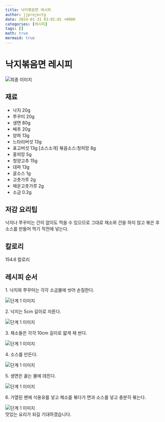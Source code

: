 ```yaml
---
title: 낙지볶음면 레시피
author: jjprojectg
date: 2024-01-31 03:01:01 +0000
categories: [레시피]
tags: []
math: true
mermaid: true
---
```

<meta name="og:type" content="website"/>
<meta charset="UTF-8"/>
<div class="header">
  <h1>낙지볶음면 레시피</h1>
</div>

<div class="container my-4">
  <div class="row">
    <div class="col-12 col-md-6">
      <div class="recipe-image">
        <img src="http://www.foodsafetykorea.go.kr/uploadimg/20141117/20141117053505_1416213305819.jpg" class="step-image" alt="최종 이미지"/>
      </div>
    </div>
    <div class="col-12 col-md-6">
      <div class="ingredients">
        <h2>재료</h2>
        <ul class="card">
          <li> 낙지 20g </li>
          <li>  쭈꾸미 20g </li>
          <li>  생면 80g </li>
          <li>  배추 20g </li>
          <li>  양파 13g </li>
          <li>  느타리버섯 13g </li>
          <li>  표고버섯 13g [소스소개] 볶음소스:청피망 8g </li>
          <li>  홍피망 5g </li>
          <li>  청양고추 15g </li>
          <li>  대파 13g </li>
          <li>  굴소스 1g </li>
          <li>  고춧가루 2g </li>
          <li>  매운고춧가루 2g </li>
          <li>  소금 0.2g </li>
</ul>
      </div>
    </div>
    <div class="col-12 col-md-6">
      <div class="ingredients">
        <h2>저감 요리팁</h2>
        <div class="card"> 
          <p>
            낙지나 쭈꾸미는 간이 없이도 먹을 수 있으므로 그대로 채소와 간을 하지 않고 볶은 후 소스를 만들어 먹기 직전에 넣는다.
          </p>
        </div>
      </div>
      <div class="ingredients">
        <h2>칼로리</h2>
        <div class="card"> 
          <p>
            154.6 칼로리
          </p>
        </div>
      </div>
    </div>
  </div>

  <h2 class="my-4">레시피 순서</h2>
  <div class="card recipe-card">
    <div class="card-body recipe-step">
      <p class="card-text step-description">1. 낙지와 쭈꾸미는 각각 소금물에 씻어 손질한다.</p>
      <img src="http://www.foodsafetykorea.go.kr/uploadimg/cook/869-1.jpg" alt="단계 1 이미지" class="step-image"/>
    </div>
  </div>
  <div class="card recipe-card">
    <div class="card-body recipe-step">
      <p class="card-text step-description">2. 낙지는 5cm 길이로 자른다.</p>
      <img src="http://www.foodsafetykorea.go.kr/uploadimg/cook/869-2.jpg" alt="단계 1 이미지" class="step-image"/>
    </div>
  </div>
  <div class="card recipe-card">
    <div class="card-body recipe-step">
      <p class="card-text step-description">3. 채소들은 각각 10cm 길이로 얇게 채 썬다.</p>
      <img src="http://www.foodsafetykorea.go.kr/uploadimg/cook/869-3.jpg" alt="단계 1 이미지" class="step-image"/>
    </div>
  </div>
  <div class="card recipe-card">
    <div class="card-body recipe-step">
      <p class="card-text step-description">4. 소스를 만든다.</p>
      <img src="http://www.foodsafetykorea.go.kr/uploadimg/cook/869-4.jpg" alt="단계 1 이미지" class="step-image"/>
    </div>
  </div>
  <div class="card recipe-card">
    <div class="card-body recipe-step">
      <p class="card-text step-description">5. 생면은 끓는 물에 데친다.</p>
      <img src="http://www.foodsafetykorea.go.kr/uploadimg/cook/869-5.jpg" alt="단계 1 이미지" class="step-image"/>
    </div>
  </div>
  <div class="card recipe-card">
    <div class="card-body recipe-step">
      <p class="card-text step-description">6. 가열된 팬에 식용유를 넣고 채소를 볶다가 면과 소스를 넣고 충분히 볶는다.</p>
      <img src="http://www.foodsafetykorea.go.kr/uploadimg/cook/869-6.jpg" alt="단계 1 이미지" class="step-image"/>
    </div>
  </div>

</div>
맛있는 요리가 되길 기대하겠습니다.
